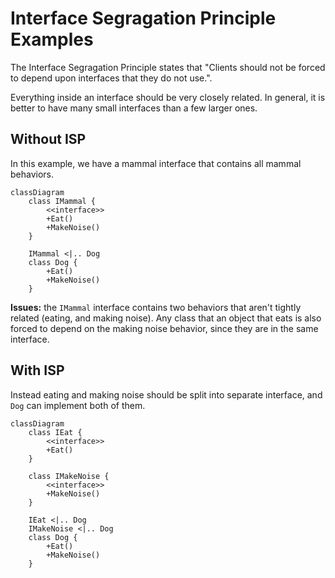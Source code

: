 # Interface Segragation Principle Examples

The Interface Segragation Principle states that "Clients should not be forced to
depend upon interfaces that they do not use.".

Everything inside an interface should be very closely related. In general, it is 
better to have many small interfaces than a few larger ones.

## Without ISP

In this example, we have a mammal interface that contains all mammal behaviors.

```mermaid
classDiagram
    class IMammal {
        <<interface>>
        +Eat()
        +MakeNoise()
    }

    IMammal <|.. Dog
    class Dog {
        +Eat()
        +MakeNoise()
    }
```

**Issues:** the `IMammal` interface contains two behaviors that aren't tightly
related (eating, and making noise). Any class that an object that eats is also
forced to depend on the making noise behavior, since they are in the same 
interface. 

## With ISP

Instead eating and making noise should be split into separate interface, and 
`Dog` can implement both of them.

```mermaid
classDiagram
    class IEat {
        <<interface>>
        +Eat()
    }

    class IMakeNoise {
        <<interface>>
        +MakeNoise()
    }

    IEat <|.. Dog
    IMakeNoise <|.. Dog
    class Dog {
        +Eat()
        +MakeNoise()
    }
```
